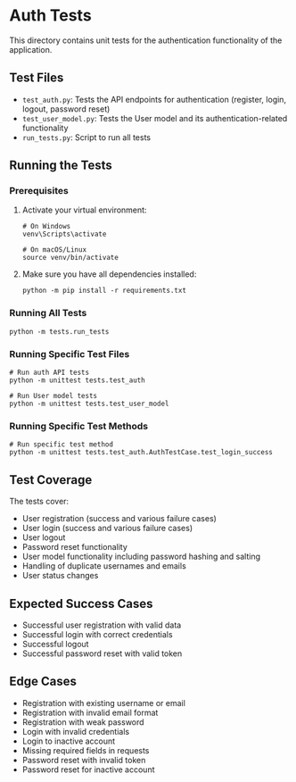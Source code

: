 # Auth Tests

This directory contains unit tests for the authentication functionality of the application.

## Test Files

- `test_auth.py`: Tests the API endpoints for authentication (register, login, logout, password reset)
- `test_user_model.py`: Tests the User model and its authentication-related functionality
- `run_tests.py`: Script to run all tests

## Running the Tests

### Prerequisites

1. Activate your virtual environment:
   ```
   # On Windows
   venv\Scripts\activate
   
   # On macOS/Linux
   source venv/bin/activate
   ```

2. Make sure you have all dependencies installed:
   ```
   python -m pip install -r requirements.txt
   ```

### Running All Tests

```
python -m tests.run_tests
```

### Running Specific Test Files

```
# Run auth API tests
python -m unittest tests.test_auth

# Run User model tests
python -m unittest tests.test_user_model
```

### Running Specific Test Methods

```
# Run specific test method
python -m unittest tests.test_auth.AuthTestCase.test_login_success
```

## Test Coverage

The tests cover:

- User registration (success and various failure cases)
- User login (success and various failure cases)
- User logout
- Password reset functionality
- User model functionality including password hashing and salting
- Handling of duplicate usernames and emails
- User status changes

## Expected Success Cases

- Successful user registration with valid data
- Successful login with correct credentials
- Successful logout
- Successful password reset with valid token

## Edge Cases

- Registration with existing username or email
- Registration with invalid email format
- Registration with weak password
- Login with invalid credentials
- Login to inactive account
- Missing required fields in requests
- Password reset with invalid token
- Password reset for inactive account 